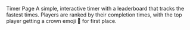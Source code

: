 Timer Page
A simple, interactive timer with a leaderboard that tracks the fastest times. Players are ranked by their completion times, with the top player getting a crown emoji 👑 for first place.

